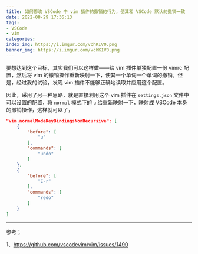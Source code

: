 ```yaml
---
title: 如何修改 VSCode 中 vim 插件的撤销的行为，使其和 VSCode 默认的撤销一致
date: 2022-08-29 17:36:13
tags:
- VSCode
- vim
categories:
index_img: https://i.imgur.com/vchKIV0.png
banner_img: https://i.imgur.com/vchKIV0.png
---
```


要想达到这个目标，其实我们可以这样做——给 vim 插件单独配置一份 vimrc 配置，然后将 vim 的撤销操作重新映射一下，使其一个单词一个单词的撤销。但是，经过我的试验，发现 vim 插件不能够正确地读取并应用这个配置。

因此，采用了另一种思路，就是直接利用这个 vim 插件在 `settings.json` 文件中可以设置的配置，将 `normal` 模式下的 `u` 给重新映射一下，映射成 VSCode 本身的撤销操作，这样就可以了，

```json
"vim.normalModeKeyBindingsNonRecursive": [
    {
        "before": [
            "u"
        ],
        "commands": [
            "undo"
        ]
    },
    {
        "before": [
            "C-r"
        ],
        "commands": [
            "redo"
        ]
    }
]
```

---

参考；

1、<https://github.com/vscodevim/vim/issues/1490>
